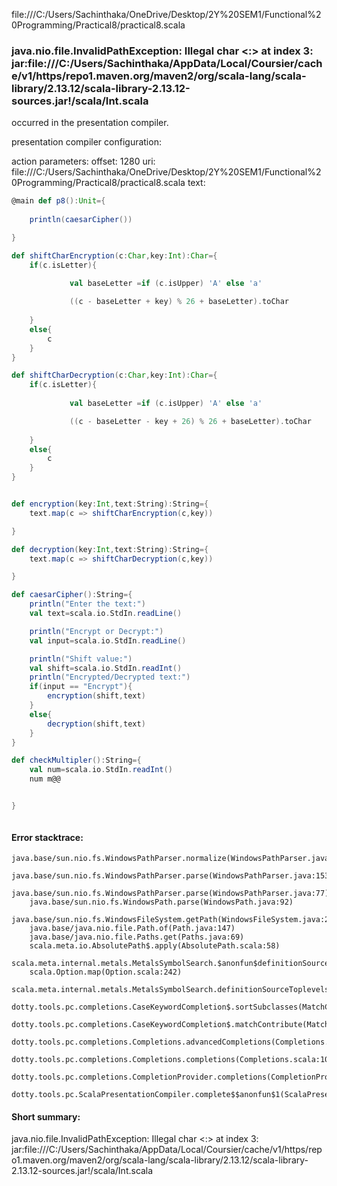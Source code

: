 file:///C:/Users/Sachinthaka/OneDrive/Desktop/2Y%20SEM1/Functional%20Programming/Practical8/practical8.scala
### java.nio.file.InvalidPathException: Illegal char <:> at index 3: jar:file:///C:/Users/Sachinthaka/AppData/Local/Coursier/cache/v1/https/repo1.maven.org/maven2/org/scala-lang/scala-library/2.13.12/scala-library-2.13.12-sources.jar!/scala/Int.scala

occurred in the presentation compiler.

presentation compiler configuration:


action parameters:
offset: 1280
uri: file:///C:/Users/Sachinthaka/OneDrive/Desktop/2Y%20SEM1/Functional%20Programming/Practical8/practical8.scala
text:
```scala
@main def p8():Unit={
    
    println(caesarCipher())

}

def shiftCharEncryption(c:Char,key:Int):Char={
    if(c.isLetter){
        
             val baseLetter =if (c.isUpper) 'A' else 'a'

             ((c - baseLetter + key) % 26 + baseLetter).toChar
       
    }    
    else{
        c
    }
}

def shiftCharDecryption(c:Char,key:Int):Char={
    if(c.isLetter){
        
             val baseLetter =if (c.isUpper) 'A' else 'a'

             ((c - baseLetter - key + 26) % 26 + baseLetter).toChar
       
    }    
    else{
        c
    }
}


def encryption(key:Int,text:String):String={
    text.map(c => shiftCharEncryption(c,key))

}

def decryption(key:Int,text:String):String={
    text.map(c => shiftCharDecryption(c,key))

}

def caesarCipher():String={
    println("Enter the text:")
    val text=scala.io.StdIn.readLine()

    println("Encrypt or Decrypt:")
    val input=scala.io.StdIn.readLine()

    println("Shift value:")
    val shift=scala.io.StdIn.readInt()
    println("Encrypted/Decrypted text:")
    if(input == "Encrypt"){
        encryption(shift,text)
    }
    else{
        decryption(shift,text)
    }
}

def checkMultipler():String={
    val num=scala.io.StdIn.readInt()
    num m@@


}



```



#### Error stacktrace:

```
java.base/sun.nio.fs.WindowsPathParser.normalize(WindowsPathParser.java:182)
	java.base/sun.nio.fs.WindowsPathParser.parse(WindowsPathParser.java:153)
	java.base/sun.nio.fs.WindowsPathParser.parse(WindowsPathParser.java:77)
	java.base/sun.nio.fs.WindowsPath.parse(WindowsPath.java:92)
	java.base/sun.nio.fs.WindowsFileSystem.getPath(WindowsFileSystem.java:232)
	java.base/java.nio.file.Path.of(Path.java:147)
	java.base/java.nio.file.Paths.get(Paths.java:69)
	scala.meta.io.AbsolutePath$.apply(AbsolutePath.scala:58)
	scala.meta.internal.metals.MetalsSymbolSearch.$anonfun$definitionSourceToplevels$2(MetalsSymbolSearch.scala:70)
	scala.Option.map(Option.scala:242)
	scala.meta.internal.metals.MetalsSymbolSearch.definitionSourceToplevels(MetalsSymbolSearch.scala:69)
	dotty.tools.pc.completions.CaseKeywordCompletion$.sortSubclasses(MatchCaseCompletions.scala:326)
	dotty.tools.pc.completions.CaseKeywordCompletion$.matchContribute(MatchCaseCompletions.scala:276)
	dotty.tools.pc.completions.Completions.advancedCompletions(Completions.scala:307)
	dotty.tools.pc.completions.Completions.completions(Completions.scala:109)
	dotty.tools.pc.completions.CompletionProvider.completions(CompletionProvider.scala:90)
	dotty.tools.pc.ScalaPresentationCompiler.complete$$anonfun$1(ScalaPresentationCompiler.scala:146)
```
#### Short summary: 

java.nio.file.InvalidPathException: Illegal char <:> at index 3: jar:file:///C:/Users/Sachinthaka/AppData/Local/Coursier/cache/v1/https/repo1.maven.org/maven2/org/scala-lang/scala-library/2.13.12/scala-library-2.13.12-sources.jar!/scala/Int.scala
